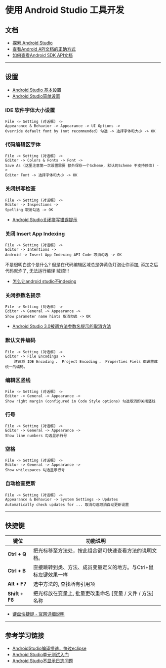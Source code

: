 # 使用 Android Studio 工具开发

## 文档
* [探索 Android Studio](https://developer.android.google.cn/studio/intro)
* [查看Android API文档的正确方式](https://blog.csdn.net/youmingyu/article/details/53543745)
* [如何查看Android SDK API文档](https://jingyan.baidu.com/article/295430f1c631900c7e0050e2.html)

---

## 设置
* [Android Studio 基本设置](https://jingyan.baidu.com/article/4e5b3e193e9bf691901e24fd.html)
* [Android Studio简单设置](http://ask.android-studio.org/?/article/14)

### IDE 软件字体大小设置
    File -> Setting (对话框) ->
    Appearance & Behavior -> Appearance -> UI Options ->
    Override default font by (not recommended) 勾选 -> 选择字体和大小 -> OK

### 代码编辑区字体
    File -> Setting (对话框) ->
    Editor -> Colors & Fonts -> Font ->
    Save As (这里注意第一次设置需要 额外保存一个Scheme, 默认的Scheme 不支持修改) ->
    Editor Font -> 选择字体和大小 -> OK

### 关闭拼写检查
    File -> Setting (对话框) ->
    Editor -> Inspections ->
    Spelling 取消勾选 -> OK
* [Android Studio关闭拼写错误提示](https://jingyan.baidu.com/article/e8cdb32b45e6e837052badaa.html)

### 关闭 Insert App Indexing
    File -> Setting (对话框) ->
    Editor -> Intentions ->
    Android -> Insert App Indexing API Code 取消勾选 -> OK
不是很明白这个是什么? 但是在代码编辑区域总是弹黄色灯泡让你添加, 添加之后代码就炸了, 无法运行编译 贼烦!!!
* [怎么让android studio不indexing](https://zhidao.baidu.com/question/370604206984525924.html?qbl=relate_question_0)

### 关闭参数名提示
    File -> Setting (对话框) ->
    Editor -> General -> Appearance ->
    Show parameter name hints 取消勾选 -> OK
* [Android Studio 3.0被调方法参数名提示的取消方法](https://www.jb51.net/article/127327.htm)

### 默认文件编码
    File -> Setting (对话框) ->
    Editor -> File Encodings ->
        建议将 IDE Encoding 、 Project Encoding 、 Properties Fiels 都设置成统一的编码。

### 编辑区竖线
    File -> Setting (对话框) ->
    Editor -> General -> Appearance ->
    Show right margin (configured in Code Style options) 勾选取消即关闭竖线

### 行号
    File -> Setting (对话框) ->
    Editor -> General -> Appearance ->
    Show line numbers 勾选显示行号

### 空格
    File -> Setting (对话框) ->
    Editor -> General -> Appearance ->
    Show whilespaces 勾选显示行号

### 自动检查更新
    File -> Setting (对话框) ->
    Appearance & Behavior -> System Settings -> Updates
    Automatically check updates for ... 取消勾选取消自动更新设置

---

## 快捷键
键位 | 功能说明
---- | ---
**Ctrl + Q** | 把光标移至方法处，按此组合键可快速查看方法的说明文档。
**Ctrl + B** | 直接跳转到类、方法、成员变量定义的地方。与Ctrl+鼠标左键效果一样
**Alt + F7** | 选中方法的, 查找所有引用项
**Shift + F6** | 把光标放在变量上, 批量更改重命名 [变量 / 文件 / 方法] 名称

* [键盘快捷键 - 官网详细说明](https://developer.android.google.cn/studio/intro/keyboard-shortcuts)

---

## 参考学习链接
* [AndroidStudio编译提速，快过eclipse](https://blog.csdn.net/zero_and_one/article/details/42009487)
* [Android Studio单元测试入门](https://github.com/soaringEveryday/BlogRoad/blob/master/Android%20Studio%E5%8D%95%E5%85%83%E6%B5%8B%E8%AF%95%E5%85%A5%E9%97%A8.md)
* [Android Studio不显示日志问题](https://jingyan.baidu.com/article/5d6edee2d35ec199eadeecd2.html)
